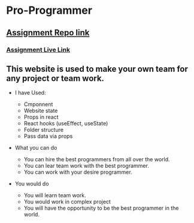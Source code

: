 # Pro-Programmer

## [Assignment Repo link](https://github.com/ProgrammingHeroWC4/the-superhero-direction-NH-Shohan)
### [Assignment Live Link](https://pro-programmer.netlify.app/)

## This website is used to make your own team for any project or team work. 

- I have Used:
  * Cmponnent
  * Website state
  * Props in react
  * React hooks (useEffect, useState)
  * Folder structure
  * Pass data via props


- What you can do
  * You can hire the best programmers from all over the world.
  * You can lear team work with the best programmer.
  * You can work with your desire programmer.


- You would do
  * You will learn team work.
  * You would work in complex project
  * You will have the opportunity to be the best programmer in the world.
